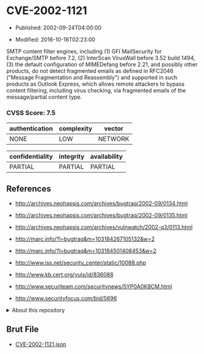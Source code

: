 # CVE-2002-1121

- Published: 2002-09-24T04:00:00

- Modified: 2016-10-18T02:23:00

SMTP content filter engines, including (1) GFI MailSecurity for Exchange/SMTP before 7.2, (2) InterScan VirusWall before 3.52 build 1494, (3) the default configuration of MIMEDefang before 2.21, and possibly other products, do not detect fragmented emails as defined in RFC2046 ("Message Fragmentation and Reassembly") and supported in such products as Outlook Express, which allows remote attackers to bypass content filtering, including virus checking, via fragmented emails of the message/partial content type.

### CVSS Score: **7.5**

| authentication | complexity | vector |
| --- | --- | --- |
| NONE | LOW | NETWORK |

| confidentiality | integrity | availability |
| --- | --- | --- |
| PARTIAL | PARTIAL | PARTIAL |

## References

* http://archives.neohapsis.com/archives/bugtraq/2002-09/0134.html

* http://archives.neohapsis.com/archives/bugtraq/2002-09/0135.html

* http://archives.neohapsis.com/archives/vulnwatch/2002-q3/0113.html

* http://marc.info/?l=bugtraq&m=103184267105132&w=2

* http://marc.info/?l=bugtraq&m=103184501408453&w=2

* http://www.iss.net/security_center/static/10088.php

* http://www.kb.cert.org/vuls/id/836088

* http://www.securiteam.com/securitynews/5YP0A0K8CM.html

* http://www.securityfocus.com/bid/5696

<details>
<summary>About this repository</summary> 

  This repository is part of the project [Live Hack CVE](https://github.com/Live-Hack-CVE). Main website can be found [www.live-hack.org](https://www.live-hack.org) 
  
  Made by [Sn0wAlice](https://github.com/Sn0wAlice) for the people that care about security and need to have a feed of the latest CVEs. Hope you enjoy it, don't forget to star the repo and follow me on [Twitter](https://twitter.com/Sn0wAlice) and [Github](https://github.com/Sn0wAlice). And that is my [personnal website](https://www.alice-snow.me/)

  - [Home Page](https://github.com/Live-Hack-CVE)
  - [Framework](https://github.com/Live-Hack-CVE/cve-framework)
  - [CVE database](https://github.com/Live-Hack-CVE/full_database)
  - [Changelog](https://github.com/Live-Hack-CVE/Changelog)
</details>

## Brut File

* [CVE-2002-1121.json](https://raw.githubusercontent.com/Live-Hack-CVE/full_database/main/cves/2002/CVE-2002-1121.json)

